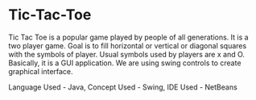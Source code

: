# Tic-Tac-Toe

Tic Tac Toe is a popular game played by people of all generations. It is a two player game.
Goal is to fill horizontal or vertical or diagonal squares with the symbols of player.
Usual symbols used by players are x and O. Basically, it is a GUI application. We are using swing controls to create graphical interface.


Language Used - Java, Concept Used - Swing, IDE Used - NetBeans
